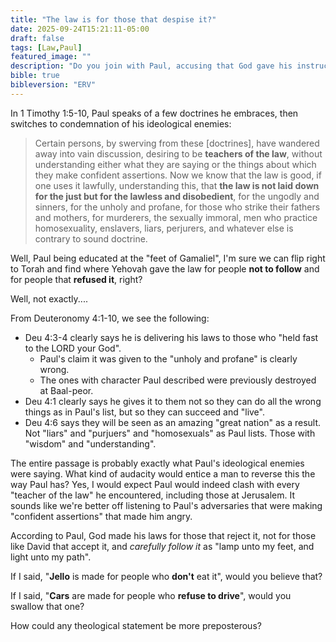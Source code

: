 ```yaml
---
title: "The law is for those that despise it?"
date: 2025-09-24T15:21:11-05:00
draft: false
tags: [Law,Paul]
featured_image: ""
description: "Do you join with Paul, accusing that God gave his instructions to people that despised them and had no intention of following them? Or do you embrace what Moses said, that he gave them so that men that love him and his instructions can succeed and thrive?"
bible: true
bibleversion: "ERV"
---
```


In 1 Timothy 1:5-10, Paul speaks of a few doctrines he embraces, then switches to condemnation of his ideological enemies:

> Certain persons, by swerving from these [doctrines], have wandered away into vain discussion, desiring to be **teachers of the law**, without understanding either what they are saying or the things about which they make confident assertions. Now we know that the law is good, if one uses it lawfully, 
understanding this, that **the law is not laid down for the just but for the lawless and disobedient**, for the ungodly and sinners, for the unholy and profane, for those who strike their fathers and mothers, for murderers, the sexually immoral, men who practice homosexuality, enslavers, liars, perjurers, and whatever else is contrary to sound doctrine.

Well, Paul being educated at the "feet of Gamaliel", I'm sure we can flip right to Torah and find where Yehovah gave the law for people **not to follow** and for people that **refused it**, right?

Well, not exactly....

From Deuteronomy 4:1-10, we see the following:

- Deu 4:3-4 clearly says he is delivering his laws to those who "held fast to the LORD your God". 
  - Paul's claim it was given to the "unholy and profane" is clearly wrong.
  - The ones with character Paul described were previously destroyed at Baal-peor. 
- Deu 4:1 clearly says he gives it to them not so they can do all the wrong things as in Paul's list, but so they can succeed and "live".
- Deu 4:6 says they will be seen as an amazing "great nation" as a result. Not "liars" and "purjuers" and "homosexuals" as Paul lists. Those with "wisdom" and "understanding".

The entire passage is probably exactly what Paul's ideological enemies were saying.  What kind of audacity would entice a man to reverse this the way Paul has? Yes, I would expect Paul would indeed clash with every "teacher of the law" he encountered, including those at Jerusalem. It sounds like we're better off listening to Paul's adversaries that were making "confident assertions" that made him angry.

According to Paul, God made his laws for those that reject it, not for those like David that accept it, and *carefully follow it* as "lamp unto my feet, and light unto my path".

If I said, "**Jello** is made for people who **don't** eat it", would you believe that?

If I said, "**Cars** are made for people who **refuse to drive**", would you swallow that one?

How could any theological statement be more preposterous?

